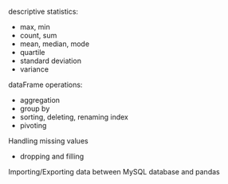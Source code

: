 descriptive statistics:
- max, min
- count, sum
- mean, median, mode
- quartile
- standard deviation
- variance

dataFrame operations:
- aggregation
- group by
- sorting, deleting, renaming index
- pivoting

Handling missing values
- dropping and filling

Importing/Exporting data between MySQL database and pandas
